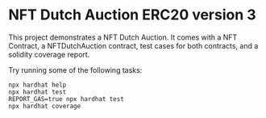 # NFT Dutch Auction ERC20 version 3

This project demonstrates a NFT Dutch Auction. It comes with a NFT Contract, a NFTDutchAuction contract, test cases for both contracts, and a solidity coverage report.

Try running some of the following tasks:

```shell
npx hardhat help
npx hardhat test
REPORT_GAS=true npx hardhat test
npx hardhat coverage
```
